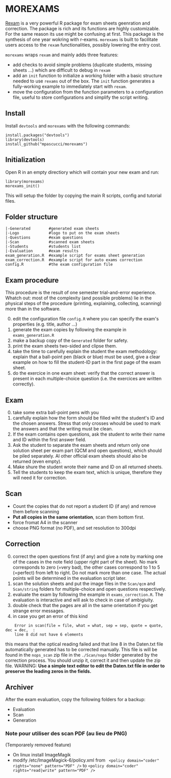 # MOREXAMS

[Rexam](http://www.r-exams.org/) is a very powerful R package for exam sheets geenration and correction.
The package is rich and its functions are highly customizable.
For the same reason its use might be confusing at first. This package is the synthesis of one year wokring with r-exams. `morexams` is built to facilitate users access to the `rexam` functionalities, possibly lowering the entry cost.

`morexams` wraps `rexam` and mainly adds three features:
* add checks to avoid simple problems (duplicate students, missing sheets ...) which are difficult to debug in `rexam`
* add an `init` function to initialize a working folder with a basic structure needed to use `rexams` out of the box. The `init` function generates a fully-working example to immediately start with `rexam`.
* move the configuration from the function parameters to a configuration file, useful to store configurations and simplify the script writing.

## Install
Install `devtools` and `morexams` with the following commands:
```{R}
install.packages("devtools")
library(devtools)
install_github("mpascucci/morexams")
```

## Initialization
Open R in an empty directiory which will contain your new exam and run:
```{R}
library(morexams)
morexams_init()
```
This will setup the folder by copying the main R scripts, config and tutorial files.

## Folder structure
```
|-Generated        #generated exam sheets
|-Logo             #logo to put on the exam sheets
|-Questions        #exam questions
|-Scan             #scanned exam sheets
|-Students         #students list
|-Evaluation       #exam results
exam_generation.R  #example script for exams sheet generation
exam_correction.R  #example script for auto exams correction
config.R           #the exam configuration file
```

## Exam procedure
This procedure is the result of one semester trial-and-error experience. Whatch out: most of the complexity (and possible problems) lie in the physical steps of the procedure (printing, explaining, collecting, scanning) more than in the software.

0. edit the configuration file `config.R` where you can specify the exam's properties (e.g. title, author ...)
1. generate the exam copies by following the example in `exams_generation.R`
2. make a backup copy of the `Generated` folder for safety.
3. print the exam sheets two-sided and clipse them.
4. take the time to carefully explain the student the exam methodology: explain that a ball-point pen (black or blue) must be used, give a clear example on how to fill the student-ID part in the first page of the exam sheet.
5. do the exercice in one exam sheet: verify that the correct answer is present in each multiple-choice question (i.e. the exercices are written correctly).

## Exam
0. take some extra ball-point pens with you
1. carefully explain how the form should be filled wiht the student's ID and the chosen answers. Stress that only crosses whould be used to mark the answers and that the writing must be clean.
2. If the exam contains open questions, ask the student to write their name and ID within the first answer field.
3. Ask the student to separate the exam sheets and return only one solution sheet per exam part (QCM and open questions), which should be piled separately. Al other official exam sheets should also be returned (even empty).
4. Make shure the student wrote their name and ID on all returned sheets.
5. Tell the students to keep the exam text, which is unique, therefore they will need it for correction. 

## Scan
* Count the copies that do not report a student ID (if any) and remove them before scanning
* **Put all copies in the same orientation**, scan them bottom first.
* force fromat A4 in the scanner
* choose PNG format (no PDF), and set resolution to 300dpi

## Correction
0. correct the open questions first (if any) and give a note by marking one of the cases in the note field (upper right part of the sheet). No mark corresponds to zero (=very bad), the other cases correspond to 1 to 5 (=perfect) from left to right. Do not mark more than one case. The actual points will be determined in the evaluation script later.
1. scan the solution sheets and put the image files in the `Scan/qcm` and `Scan/string` folders for multiple-choice and open questions respectively.
3. evaluate the exam by following the example in `exams_correction.R`. The evaluation is interactive and will ask to check in case of ambigiuity.
4. double check that the pages are all in the same orientation if you get strange error messages.
5. in case you get an error of this kind
```
	Error in scan(file = file, what = what, sep = sep, quote = quote, dec = dec,  :
	line 8 did not have 6 elements
```
this means that the optical reading failed and that line 8 in the Daten.txt file automatically generated has to be corrected manually.
This file is will be found in the `nops_scan` zip file in the `./Scan/nops` folder generated by the correction process. You should unzip it, correct it and then update the zip file.
WARNING: **Use a simple text editor to edit the Daten.txt file in order to preserve the leading zeros in the fields.**

## Archiver
After the exam evaluation, copy the following folders for a backup:
- Evaluation
- Scan
- Generation

### Note pour utiliser des scan PDF (au lieu de PNG)
(Temporarely removed feature)
* On linux install ImageMagik
* modify /etc/ImageMagick-6/policy.xml
from ` <policy domain="coder" rights="none" pattern="PDF" />`
to `<policy domain="coder" rights="read|write" pattern="PDF" />`
